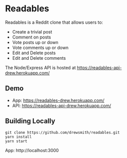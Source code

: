 Readables
===

Readables is a Reddit clone that allows users to:

* Create a trivial post
* Comment on posts
* Vote posts up or down
* Vote comments up or down
* Edit and Delete posts
* Edit and Delete comments

The Node/Express API is hosted at https://readables-api-drew.herokuapp.com/

## Demo

* App: https://readables-drew.herokuapp.com/
* API: https://readables-api-drew.herokuapp.com/

## Building Locally

```
git clone https://github.com/drewsmith/readables.git
yarn install
yarn start
```

App: http://localhost:3000

